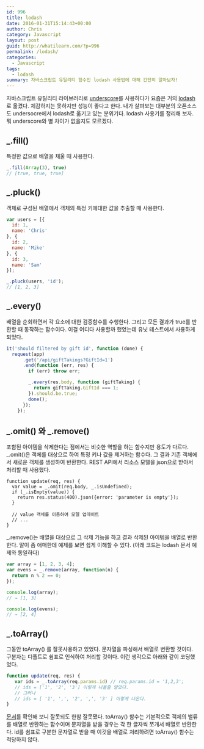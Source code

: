 ```yaml
---
id: 996
title: lodash
date: 2016-01-31T15:14:43+00:00
author: Chris
category: Javascript
layout: post
guid: http://whatilearn.com/?p=996
permalink: /lodash/
categories:
  - Javascript
tags:
  - lodash
summary: 자바스크립트 유틸리티 함수인 lodash 사용법에 대해 간단히 알아보자!
---
```



자바스크립트 유틸리티 라이브러리로 <a href="http://whatilearn.com/underscore-js/">underscore</a>를 사용하다가 요즘은 거의 [lodash](https://lodash.com)로 옮겼다. 체감하지는 못하지만 성능이 좋다고 한다. 내가 살펴보는 대부분의 오픈소스도  undersocre에서 lodash로 옮기고 있는 분위기다. lodash 사용기를 정리해 보자. 뭐 underscore와 별 차이가 없을지도 모르겠다.


## _.fill()

특정한 값으로 배열을 채울 때 사용한다.

```javascript
_.fill(Array(3), true)
// [true, true, true]
```

## _.pluck()

객체로 구성된 배열에서 객체의 특정 키에대한 값을 추출할 때 사용한다.

```javascript
var users = [{
  id: 1,
  name: 'Chris'
}, {
  id: 2,
  name: 'Mike'
}, {
  id: 3,
  name: 'Sam'
}];

_.pluck(users, 'id');
// [1, 2, 3]
```

## _.every()

배열을 순회하면서 각 요소에 대한 검증함수를 수행한다. 그리고 모든 결과가 true를 반환할 때 동작하는 함수이다. 이걸 어디다 사용할까 했었는데 유닛 테스트에서 사용하게 되었다.

```javascript
it('should filtered by gift id', function (done) {
  request(app)
      .get('/api/giftTakings?GiftId=1')
      .end(function (err, res) {
        if (err) throw err;

        _.every(res.body, function (giftTaking) {
          return giftTaking.GiftId === 1;
        }).should.be.true;
        done();
      });
    });
```

## _.omit() 와 _.remove()

포함된 아이템을 삭제한다는 점에서는 비슷한 역할을 하는 함수지만 용도가 다르다. _.omit()은 객체를 대상으로 하여 특정 키나 값을 제거하는 함수다. 그 결과 기존 객체에서 새로운 객체를 생성하여 반환한다. REST API에서 리소스 모델을 json으로 받아서 처리할 때 사용했다.

```
function update(req, res) {
  var value = _.omit(req.body, _.isUndefined);
  if (_.isEmpty(value)) {
    return res.status(400).json({error: 'parameter is empty'});
  }

  // value 객체를 이용하여 모델 업데이트
  // ...
}
```

_.remove()는 배열을 대상으로 그 삭제 기능을 하고 결과 삭제된 아이템을 배열로 반환한다. 말이 좀 애매한데 예제를 보면 쉽게 이해할 수 있다. (아래 코드는 lodash 문서 예제와 동일하다)

```javascript
var array = [1, 2, 3, 4];
var evens = _.remove(array, function(n) {
  return n % 2 == 0;
});

console.log(array);
// → [1, 3]

console.log(evens);
// → [2, 4]
```


## _.toArray()

그동안 toArray() 를 잘못사용하고 있었다. 문자열을 파싱해서 배열로 변환할 것이다. 구분자는 디폴트로 쉼표로 인식하여 처리할 것이다. 이런 생각으로 아래와 같이 코딩했었다.

```javascript
function update(req, res) {
   var ids = _.toArray(req.params.id) // req.params.id = '1,2,3';
   // ids = ['1', '2', '3'] 이렇게 나올줄 알았다.
   // 그러나
   // ids = [ '1', ',', '2', ',', '3' ] 이렇게 나온다.
}
```

[문서](https://lodash.com/docs#toArray)를 확인해 보니 잘못되도 한참 잘못됐다. toArray() 함수는 기본적으로 객체의 밸류를 배열로 반환하는 함수이며 문자열을 받을 경우는 각 한 글자씩 쪼개서 배열로 반환한다. id를 쉼표로 구분한 문자열로 받을 때 이것을 배열로 처리하려면 toArray() 함수는 적당하지 않다.
